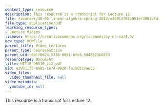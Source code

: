 ```yaml
---
content_type: resource
description: This resource is a transcript for Lecture 12.
file: /courses/18-06-linear-algebra-spring-2010/e30811f88a051e74802bfa1a03c2a625_MIT18_06S10_L12.pdf
file_type: application/pdf
learning_resource_types:
- Lecture Videos
license: https://creativecommons.org/licenses/by-nc-sa/4.0/
ocw_type: OCWFile
parent_title: Video Lectures
parent_type: CourseSection
parent_uid: 6b1f6624-5736-6951-bfe8-5945521b0299
resourcetype: Document
title: MIT18_06S10_L12.pdf
uid: e30811f8-8a05-1e74-802b-fa1a03c2a625
video_files:
  video_thumbnail_file: null
video_metadata:
  youtube_id: null
---
```

This resource is a transcript for Lecture 12.